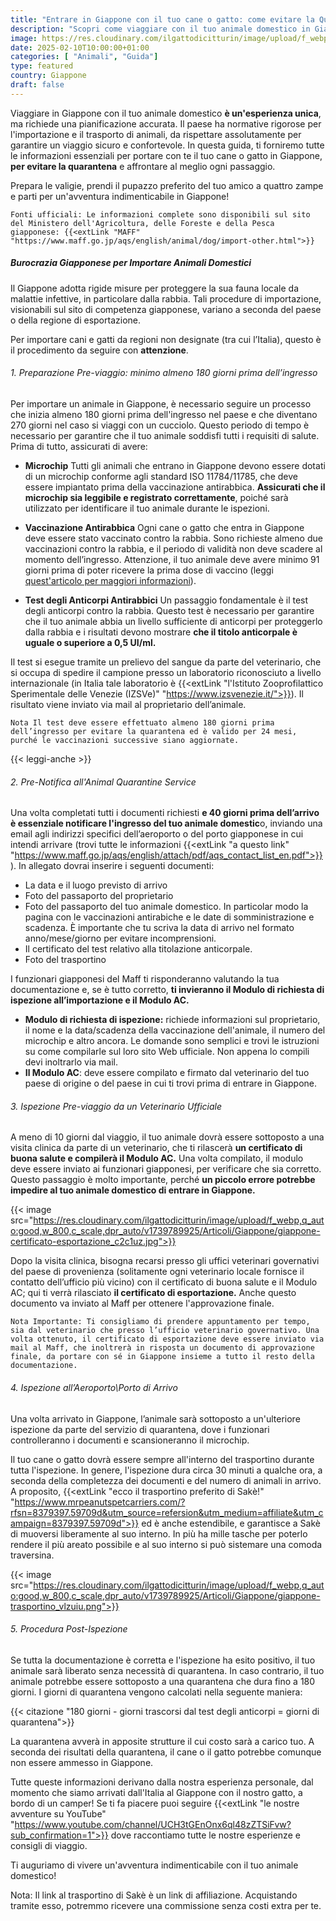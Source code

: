 ```yaml
---
title: "Entrare in Giappone con il tuo cane o gatto: come evitare la Quarantena"
description: "Scopri come viaggiare con il tuo animale domestico in Giappone evitando la quarantena. Leggi la nostra guida completa sulle procedure e normative."
image: https://res.cloudinary.com/ilgattodicitturin/image/upload/f_webp,q_auto:good,w_800,c_scale,dpr_auto/v1739789765/Articoli/Giappone/giappone-quarantena_mau6pb.jpg
date: 2025-02-10T10:00:00+01:00
categories: [ "Animali", "Guida"]
type: featured
country: Giappone
draft: false
---
```


Viaggiare in Giappone con il tuo animale domestico **è un'esperienza unica**, ma richiede una pianificazione accurata. Il paese ha normative rigorose per l'importazione e il trasporto di animali, da rispettare assolutamente per garantire un viaggio sicuro e confortevole. 
In questa guida, ti forniremo tutte le informazioni essenziali per portare con te il tuo cane o gatto in Giappone, **per evitare la quarantena** e affrontare al meglio ogni passaggio. 

Prepara le valigie, prendi il pupazzo preferito del tuo amico a quattro zampe e parti per un'avventura indimenticabile in Giappone!

`Fonti ufficiali: Le informazioni complete sono disponibili sul sito del Ministero dell'Agricoltura, delle Foreste e della Pesca giapponese: {{<extLink "MAFF" "https://www.maff.go.jp/aqs/english/animal/dog/import-other.html">}}` 

##### Burocrazia Giapponese per Importare Animali Domestici
Il Giappone adotta rigide misure per proteggere la sua fauna locale da malattie infettive, in particolare dalla rabbia. 
Tali procedure di importazione, visionabili sul sito di competenza giapponese, variano a seconda del paese o della regione di esportazione. 
 
Per importare cani e gatti da regioni non designate (tra cui l’Italia), questo è il procedimento da seguire con **attenzione**.

###### 1. Preparazione Pre-viaggio: minimo almeno 180 giorni prima dell’ingresso

Per importare un animale in Giappone, è necessario seguire un processo che inizia almeno 180 giorni prima dell'ingresso nel paese e che diventano 270 giorni nel caso si viaggi con un cucciolo. Questo periodo di tempo è necessario per garantire che il tuo animale soddisfi tutti i requisiti di salute. Prima di tutto, assicurati di avere:

* **Microchip**
Tutti gli animali che entrano in Giappone devono essere dotati di un microchip conforme agli standard ISO 11784/11785, che deve essere impiantato prima della vaccinazione antirabbica. **Assicurati che il microchip sia leggibile e registrato correttamente**, poiché sarà utilizzato per identificare il tuo animale durante le ispezioni.

* **Vaccinazione Antirabbica**
Ogni cane o gatto che entra in Giappone deve essere stato vaccinato contro la rabbia. Sono richieste almeno due vaccinazioni contro la rabbia, e il periodo di validità non deve scadere al momento dell’ingresso. Attenzione, il tuo animale deve avere minimo 91 giorni prima di poter ricevere la prima dose di vaccino (leggi [quest'articolo per maggiori informazioni](/blog/viaggiare-con-cane-e-gatto-tutto-quello-che-devi-sapere.md)).

* **Test degli Anticorpi Antirabbici**
Un passaggio fondamentale è il test degli anticorpi contro la rabbia. Questo test è necessario per garantire che il tuo animale abbia un livello sufficiente di anticorpi per proteggerlo dalla rabbia e i risultati devono mostrare **che il titolo anticorpale è uguale o superiore a 0,5 UI/ml.**

Il test si esegue tramite un prelievo del sangue da parte del veterinario, che si occupa di spedire il campione presso un laboratorio riconosciuto a livello internazionale (in Italia tale laboratorio è {{<extLink "l'Istituto Zooprofilattico Sperimentale delle Venezie (IZSVe)" "https://www.izsvenezie.it/">}}). Il risultato viene inviato via mail al proprietario dell’animale. 

`Nota Il test deve essere effettuato almeno 180 giorni prima dell’ingresso per evitare la quarantena ed è valido per 24 mesi, purché le vaccinazioni successive siano aggiornate.`

{{< leggi-anche >}}

###### 2. Pre-Notifica all'Animal Quarantine Service

Una volta completati tutti i documenti richiesti **e 40 giorni prima dell’arrivo è essenziale notificare l'ingresso del tuo animale domestic**o, inviando una email agli indirizzi specifici dell’aeroporto o del porto giapponese in cui intendi arrivare (trovi tutte le informazioni {{<extLink "a questo link" "https://www.maff.go.jp/aqs/english/attach/pdf/aqs_contact_list_en.pdf">}}).
In allegato dovrai inserire i seguenti documenti:

* La data e il luogo previsto di arrivo
* Foto del passaporto del proprietario
* Foto del passaporto del tuo animale domestico. In particolar modo la pagina con le vaccinazioni antirabiche e le date di somministrazione e scadenza. È importante che tu scriva la data di arrivo nel formato anno/mese/giorno per evitare incomprensioni.
* Il certificato del test relativo alla titolazione anticorpale.
* Foto del trasportino

I funzionari giapponesi del Maff ti risponderanno valutando la tua documentazione e, se è tutto corretto, **ti invieranno il Modulo di richiesta di ispezione all’importazione e il Modulo AC.** 

- **Modulo di richiesta di ispezione:** richiede informazioni sul proprietario, il nome e la data/scadenza della vaccinazione dell'animale, il numero del microchip e altro ancora. Le domande sono semplici e trovi le istruzioni su come compilarle sul loro sito Web ufficiale. Non appena lo compili devi inoltrarlo via mail. 
- **Il Modulo AC**: deve essere compilato e firmato dal veterinario del tuo paese di origine o del paese in cui ti trovi prima di entrare in Giappone.

###### 3. Ispezione Pre-viaggio da un Veterinario Ufficiale

A meno di 10 giorni dal viaggio, il tuo animale dovrà essere sottoposto a una visita clinica da parte di un veterinario, che ti rilascerà **un certificato di buona salute e compilerà il Modulo AC.**
Una volta compilato, il modulo deve essere inviato ai funzionari giapponesi, per verificare che sia corretto. Questo passaggio è molto importante, perché **un piccolo errore potrebbe impedire al tuo animale domestico di entrare in Giappone.**

{{< image src="https://res.cloudinary.com/ilgattodicitturin/image/upload/f_webp,q_auto:good,w_800,c_scale,dpr_auto/v1739789925/Articoli/Giappone/giappone-certificato-esportazione_c2c1uz.jpg">}}

Dopo la visita clinica, bisogna recarsi presso gli uffici veterinari governativi del paese di provenienza (solitamente ogni veterinario locale fornisce il contatto dell’ufficio più vicino) con il certificato di buona salute e il Modulo AC; qui ti verrà rilasciato **il certificato di esportazione.** Anche questo documento va inviato al Maff per ottenere l'approvazione finale.

`Nota Importante: Ti consigliamo di prendere appuntamento per tempo, sia dal veterinario che presso l’ufficio veterinario governativo.
Una volta ottenuto, il certificato di esportazione deve essere inviato via mail al Maff, che inoltrerà in risposta un documento di approvazione finale, da portare con sé in Giappone insieme a tutto il resto della documentazione.`

###### 4. Ispezione all’Aeroporto\Porto di Arrivo

Una volta arrivato in Giappone, l’animale sarà sottoposto a un'ulteriore ispezione da parte del servizio di quarantena, dove i funzionari controlleranno i documenti e scansioneranno il microchip.  

Il tuo cane o gatto dovrà essere sempre all'interno del trasportino durante tutta l'ispezione. In genere, l'ispezione dura circa 30 minuti a qualche ora, a seconda della completezza dei documenti e del numero di animali in arrivo.
A proposito, {{<extLink "ecco il trasportino preferito di Sakè!" "https://www.mrpeanutspetcarriers.com/?rfsn=8379397.59709d&utm_source=refersion&utm_medium=affiliate&utm_campaign=8379397.59709d">}} ed è anche estendibile, e garantisce a Sakè di muoversi liberamente al suo interno. In più ha mille tasche per poterlo rendere il più areato possibile e al suo interno si può sistemare una comoda traversina. 

{{< image src="https://res.cloudinary.com/ilgattodicitturin/image/upload/f_webp,q_auto:good,w_800,c_scale,dpr_auto/v1739789925/Articoli/Giappone/giappone-trasportino_vlzuiu.png">}}

###### 5. Procedura Post-Ispezione

Se tutta la documentazione è corretta e l'ispezione ha esito positivo, il tuo animale sarà liberato senza necessità di quarantena. In caso contrario, il tuo animale potrebbe essere sottoposto a una quarantena che dura fino a 180 giorni. I giorni di quarantena vengono calcolati nella seguente maniera:

{{< citazione "180 giorni - giorni trascorsi dal test degli anticorpi = giorni di quarantena">}}

La quarantena avverà in apposite strutture il cui costo sarà a carico tuo. A seconda dei risultati della quarantena, il cane o il gatto potrebbe comunque non essere ammesso in Giappone.
<!-- 
##### Trasporti Pet-Friendly in Giappone

Il Giappone ha un sistema di trasporti pubblico molto efficiente, ma non tutti i mezzi sono adatti a viaggiare con animali domestici. Ecco come affrontare i vari mezzi di trasporto:

* **Animali di Piccola Taglia:** i cani e i gatti di piccola taglia possono viaggiare se tenuti all’interno di un trasportino o una borsa apposita.
* **Biglietto per Animali:** oltre al tuo biglietto, in alcuni casi dovrai acquistare un biglietto separato per il tuo animale domestico.
* **Carrozze Designate:** alcuni treni hanno carrozze speciali dove gli animali sono ammessi. Assicurati di verificare le compagnie ferroviarie per dettagli aggiuntivi.

##### Sistemazioni Pet-Friendly in Giappone

Trovare un alloggio pet-friendly in Giappone può non essere semplice e può richiedere un po' di ricerca. Alcuni hotel offrono camere specifiche per chi viaggia con animali, mentre altri hanno aree comuni dove gli animali sono ammessi.
Puoi anche cercare case vacanza o appartamenti che permettono di poter portare con sé gli animali, usando piattaforme come Airbnb. L'importante è sempre confermare in anticipo per evitare sorprese.

##### Consigli Essenziali per la Valigia del Tuo Animale Domestico
Quando prepari la valigia per il tuo animale domestico, assicurati di portare tutto il necessario per garantirgli un viaggio comodo e sicuro:
* Ciotole per Cibo e Acqua: Portale sempre con te, anche quelle pieghevoli per risparmiare spazio. Queste non mancano mai nei nostri viaggi!
* Guinzaglio e Collare/Imbracatura: Essenziali per il controllo del tuo animale durante le passeggiate. Ecco la pettorina che usiamo con Sakè!
* Medicinali e Cibo: Se il tuo animale ha bisogno di medicinali o di una dieta particolare, porta con te abbastanza scorte per tutta la durata del viaggio. Assicurati soprattutto di verificare in anticipo con le autorità giapponesi che tutti i farmaci o gli integratori che porti siano ammessi nel paese.

##### Etichetta e Comportamento in Giappone: Come Comportarsi in Pubblico con il Tuo Animale
In Giappone è essenziale rispettare le usanze locali e l'etichetta riguardo gli animali domestici. Ecco alcuni consigli:
* Tieni il Tuo Animale al Guinzaglio: In tutti gli spazi pubblici è obbligatorio tenere il tuo animale al guinzaglio.
* Raccogli gli Escrementi: Porta sempre con te sacchetti per raccogliere i bisogni del tuo animale, ma sappi che in Giappone le aree per lo smaltimento dei rifiuti sono per lo più inesistenti e dovrai attrezzarti al meglio in merito, portando i rifiuti in hotel/casa. 
* Ristoranti: Purtroppo ad oggi non sono molti i locali che permettono di pranzare o cenare in compagnia del proprio animale domestico. Informati bene in anticipo per evitare spiacevoli sorprese. 
* Rispetta i siti culturali: molti siti culturali in Giappone, come templi e santuari, hanno regole severe riguardo agli animali domestici. Assicurati di verificare in anticipo per assicurarti che il tuo animale domestico sia ammesso e per scoprire eventuali regole o restrizioni aggiuntive. -->

Tutte queste informazioni derivano dalla nostra esperienza personale, dal momento che siamo arrivati dall'Italia al Giappone con il nostro gatto, a bordo di un camper! 
Se ti fa piacere puoi seguire {{<extLink "le nostre avventure su YouTube" "https://www.youtube.com/channel/UCH3tGEnOnx6ql48zZTSiFvw?sub_confirmation=1">}} dove raccontiamo tutte le nostre esperienze e consigli di viaggio. 

Ti auguriamo di vivere un'avventura indimenticabile con il tuo animale domestico!

 

Nota: Il link al trasportino di Sakè è un link di affiliazione. Acquistando tramite esso, potremmo ricevere una commissione senza costi extra per te.